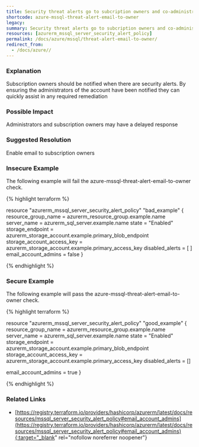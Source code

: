```yaml
---
title: Security threat alerts go to subcription owners and co-administrators
shortcode: azure-mssql-threat-alert-email-to-owner
legacy: 
summary: Security threat alerts go to subcription owners and co-administrators 
resources: [azurerm_mssql_server_security_alert_policy] 
permalink: /docs/azure/mssql/threat-alert-email-to-owner/
redirect_from: 
  - /docs/azure//
---
```


### Explanation

Subscription owners should be notified when there are security alerts. By ensuring the administrators of the account have been notified they can quickly assist in any required remediation

### Possible Impact
Administrators and subscription owners may have a delayed response

### Suggested Resolution
Enable email to subscription owners


### Insecure Example

The following example will fail the azure-mssql-threat-alert-email-to-owner check.

{% highlight terraform %}

resource "azurerm_mssql_server_security_alert_policy" "bad_example" {
  resource_group_name        = azurerm_resource_group.example.name
  server_name                = azurerm_sql_server.example.name
  state                      = "Enabled"
  storage_endpoint           = azurerm_storage_account.example.primary_blob_endpoint
  storage_account_access_key = azurerm_storage_account.example.primary_access_key
  disabled_alerts = [
  ]
  email_account_admins = false
}

{% endhighlight %}



### Secure Example

The following example will pass the azure-mssql-threat-alert-email-to-owner check.

{% highlight terraform %}

resource "azurerm_mssql_server_security_alert_policy" "good_example" {
  resource_group_name        = azurerm_resource_group.example.name
  server_name                = azurerm_sql_server.example.name
  state                      = "Enabled"
  storage_endpoint           = azurerm_storage_account.example.primary_blob_endpoint
  storage_account_access_key = azurerm_storage_account.example.primary_access_key
  disabled_alerts = []

  email_account_admins = true
}

{% endhighlight %}



### Related Links


- [https://registry.terraform.io/providers/hashicorp/azurerm/latest/docs/resources/mssql_server_security_alert_policy#email_account_admins](https://registry.terraform.io/providers/hashicorp/azurerm/latest/docs/resources/mssql_server_security_alert_policy#email_account_admins){:target="_blank" rel="nofollow noreferrer noopener"}


